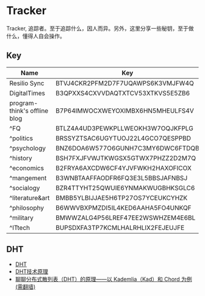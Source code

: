# Tracker

Tracker, 追踪者。至于追踪什么，因人而异。另外，这里分享一些秘钥，至于做什么，懂得人自会操作。


## Key

| Name | Key | Status |
| --- | --- | --- |
| Resilio Sync | BTVJ4CKR2PFM2D7F7UQAWPS6K3VMJFW4Q | Daily |
| DigitalTimes | B3QPXXS4CXVVDAQTXTCV53XTKVS5E5ZB6 | --- |
| program-think's offline blog | B7P64IMWOCXWEYOXIMBX6HN5MHEULFS4V | Available |
| ^FQ | BTLZ4A4UD3PEWKPLLWEOKH3W7OQJKFPLG | --- |
| ^politics | BRSSYZTSAC6UGYTUOJ22L4GCO7QESPPBD | --- |
| ^psychology | BNZ6DOA6W577O6GUNH7C3MY6DWC6FTDQB | --- |
| ^history | BSH7FXJFVWJTKWGSX5GTWX7PHZZ2D2M7Q | --- |
| ^economics | B2FRYA6AXCDW6CF4YJVFWKH2HAXOFICOX | --- |
| ^mangement | B3WNBTAAFFAODFR6FQ3E3L5BBSJAFNBSJ | --- |
| ^socialogy | BZR4TTYHT25QWUIE6YNMAKWUGBHKSGLC6 | --- |
| ^literature&art | BMBB5YLBIJJAE5H6TP27OS7YCEUKCYHZK | --- |
| ^philosophy | B6WWVBXPMZDI5IL4KED6AAHA5FO4UNKQF | --- |
| ^military | BMWWZALG4P56LREF47EE2WSWHZEM4E6BL | --- |
| ^ITtech | BUPSDXFA3TP7KCMLHALRHLIX2FEJEUJFE | --- |

## DHT

* [DHT](https://colobu.com/2018/03/26/distributed-hash-table/)
* [DHT技术原理](https://blog.csdn.net/u012785382/article/details/70739325)
* [聊聊分布式散列表（DHT）的原理——以 Kademlia（Kad）和 Chord 为例(需翻墙)](https://program-think.blogspot.com/2017/09/Introduction-DHT-Kademlia-Chord.html)



